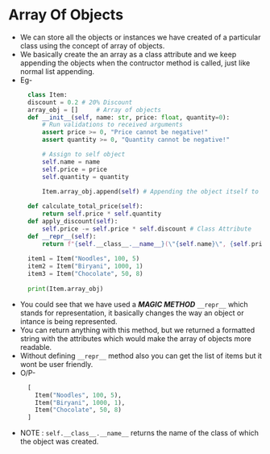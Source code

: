 # Array Of Objects

+ We can store all the objects or instances we have created of a particular class using the concept of array of objects.
+ We basically create the an array as a class attribute and we keep appending the objects when the contructor method is called, just like normal list appending.
+ Eg- 
  ```.py
    class Item:
    discount = 0.2 # 20% Discount
    array_obj = []     # Array of objects
    def __init__(self, name: str, price: float, quantity=0):
        # Run validations to received arguments
        assert price >= 0, "Price cannot be negative!"
        assert quantity >= 0, "Quantity cannot be negative!"

        # Assign to self object    
        self.name = name
        self.price = price
        self.quantity = quantity

        Item.array_obj.append(self) # Appending the object itself to the array
        
    def calculate_total_price(self):
        return self.price * self.quantity
    def apply_discount(self):
        self.price -= self.price * self.discount # Class Attribute
    def __repr__(self):
        return f"{self.__class__.__name__}(\"{self.name}\", {self.price}, {self.quantity})"
    
    item1 = Item("Noodles", 100, 5)
    item2 = Item("Biryani", 1000, 1)
    item3 = Item("Chocolate", 50, 8)
    
    print(Item.array_obj)
  ```
+ You could see that we have used a ***MAGIC METHOD*** ```__repr__``` which stands for representation, it basically changes the way an object or intance is being represented.
+ You can return anything with this method, but we returned a formatted string with the attributes which would make the array of objects more readable.
+ Without defining ```__repr__``` method also you can get the list of items  but it wont be user friendly.
+ O/P-
  ```.py
    [
      Item("Noodles", 100, 5),
      Item("Biryani", 1000, 1),
      Item("Chocolate", 50, 8)
    ]
  ```
+ NOTE : ```self.__class__.__name__``` returns the name of the class of which the object was created.





